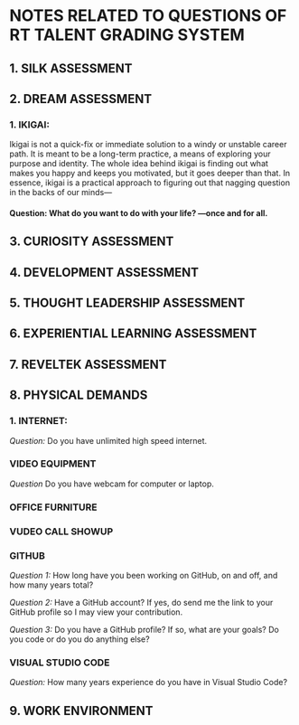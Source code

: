 # NOTES RELATED TO QUESTIONS OF RT TALENT GRADING SYSTEM
## 1. SILK ASSESSMENT

## 2. DREAM ASSESSMENT
 ### 1. IKIGAI: 
 Ikigai is not a quick-fix or immediate solution to a windy or unstable career path. It is meant to be a long-term practice, a means of exploring your purpose and identity. 
The whole idea behind ikigai is finding out what makes you happy and keeps you motivated, but it goes deeper than that.
In essence, ikigai is a practical approach to figuring out that nagging question in the backs of our minds— 
#### Question: What do you want to do with your life? —once and for all.

## 3. CURIOSITY ASSESSMENT

## 4. DEVELOPMENT ASSESSMENT

## 5. THOUGHT LEADERSHIP ASSESSMENT

## 6. EXPERIENTIAL LEARNING ASSESSMENT

## 7. REVELTEK ASSESSMENT

## 8. PHYSICAL DEMANDS 

 ### 1. INTERNET:
 
 *Question:* Do you have unlimited high speed internet.
 
 ### VIDEO EQUIPMENT
 
 *Question* Do you have webcam for computer or laptop.	
 
 ### OFFICE FURNITURE
 
 ### VUDEO CALL SHOWUP
 
 ### GITHUB
 
 *Question 1:* How long have you been working on GitHub, on and off, and how many years total? 
 
 *Question 2:* Have a GitHub account? If yes, do send me the link to your GitHub profile so I may view your contribution.
 
 *Question 3:* Do you have a GitHub profile? If so, what are your goals? Do you code or do you do anything else?
 
 ### VISUAL STUDIO CODE

*Question:* How many years experience do you  have in Visual Studio Code?	

## 9. WORK ENVIRONMENT


